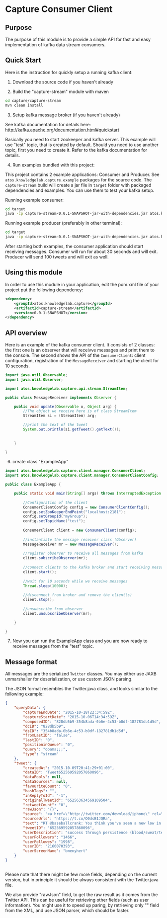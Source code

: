 Capture Consumer Client
=======================

Purpose
-------

The purpose of this module is to provide a simple API
for fast and easy implementation of kafka data stream consumers.



Quick Start
-----------

Here is the instruction for quickly setup a running kafka client:

1) Download the source code if you haven't already

2) Build the "capture-stream" module with maven

```bash
cd capture/capture-stream
mvn clean install
```

3) Setup kafka message broker (if you haven't already)

See kafka documentation for details here: http://kafka.apache.org/documentation.html#quickstart 

Basically you need to start zookeeper and kafka server. This example will use "test" topic, that is created by default. Should you need to use another topic, first you need to create it. Refer to the kafka documentation for details.

4) Run examples bundled with this project:

This project contains 2 example applications: Consumer and Producer.
See `atos.knowledgelab.capture.example` packages for the source code.
The `capture-stream` build will create a jar file in `target` folder with packaged dependencies and examples. You can use them to test your kafka setup.

Running example consumer:

```bash
cd target
java -cp capture-stream-0.0.1-SNAPSHOT-jar-with-dependencies.jar atos.knowledgelab.capture.example.consumer.ExampleConsumer
```

Running example producer (preferably in other terminal):

```bash
cd target
java -cp capture-stream-0.0.1-SNAPSHOT-jar-with-dependencies.jar atos.knowledgelab.capture.example.producer.ExampleProducer
```

After starting both examples, the consumer application should start receiving messages. 
Consumer will run for about 30 seconds and will exit.
Producer will send 100 tweets and will exit as well.


Using this module
-----------------

In order to use this module in your application, edit the pom.xml file of your project put the following dependency:

```xml
<dependency>
	<groupId>atos.knowledgelab.capture</groupId>
	<artifactId>capture-stream</artifactId>
	<version>0.0.1-SNAPSHOT</version>
</dependency>
```

API overview
------------

Here is an example of the kafka consumer client.
It consists of 2 classes: the first one is an observer that will receivve messages and print them to the console. The second shows the API
of the `ConsumerClient`: client configuration, registration of the 
`MessageReceiver` and starting the client for 10 seconds.
 

```java
import java.util.Observable;
import java.util.Observer;

import atos.knowledgelab.capture.api.stream.StreamItem;

public class MessageReceiver implements Observer {

	public void update(Observable o, Object arg) {
		//The object we receive here is of class StreamItem 
		StreamItem si = (StreamItem) arg;

		//print the text of the tweet
		System.out.println(si.getTweet().getText());
		
		
	}

}
```

6) create class "ExampleApp"

```java
import atos.knowledgelab.capture.client.manager.ConsumerClient;
import atos.knowledgelab.capture.client.manager.ConsumerClientConfig;

public class ExampleApp {

	public static void main(String[] args) throws InterruptedException {
		
		//Configuration of the client
		ConsumerClientConfig config = new ConsumerClientConfig();
		config.setZooKeeperEndPoint("localhost:2181");
		config.setGroupId("myGroup");
		config.setTopicName("test");
		
		ConsumerClient client = new ConsumerClient(config);
		
		//instantiate the message receiver class (Observer)
		MessageReceiver mr = new MessageReceiver();
		
		//register observer to receive all messages from kafka
		client.subscribeObserver(mr);
		
		//connect clients to the kafka broker and start receiving messages
		client.start();
		
		//wait for 10 seconds while we receive messages
		Thread.sleep(10000);
		
		//disconnect from broker and remove the client(s)
		client.stop();
		
		//unsubscribe from observer
		client.unsubscribeObserver(mr);

	}

}

```

7) Now you can run the ExampleApp class and you are now ready to receive messages from the "test" topic. 


Message format
--------------

All messages are the serialized `Twitter` classes. You may either use JAXB unmarshaller for deserialization, or use custom JSON parsing.

The JSON format resembles the Twitter.java class, and looks similar to the following example:
 
```JSON
{
    "queryData": {
        "captureEndDate": "2015-10-18T22:34:59Z",
        "captureStartDate": "2015-10-06T14:34:59Z",
        "composedID": "828db5b9-354b8ada-0b6e-4c53-b0df-182781db1d5d",
        "dcID": "828db5b9",
        "dsID": "354b8ada-0b6e-4c53-b0df-182781db1d5d",
        "fromLastID": "false",
        "lastID": "0",
        "positioninQueue": "0",
        "query": "obama;;;",
        "type": "stream"
    },
    "tweet": {
        "createdAt": "2015-10-09T20:41:29+01:00",
        "dataID": "Tweet652569592057860096",
        "dataPools": null,
        "dataSources": null,
        "favouriteCount": "0",
        "hashTags": "",
        "inReplyToId": "-1",
        "originalTweetId": "652563634569109504",
        "retweetCount": "0",
        "rawJson": "{}",
        "source": "<a href=\"http://twitter.com/download/iphone\" rel=\"nofollow\">Twitter for iPhone</a>",
        "sourceUrls": "https://t.co/O0dsB1JQRa",
        "text": "RT @baseballcrank: You think you've seen a new low in political spin, then you read \"pro-Massacre activists\" https://t.co/O0dsB1JQRa",
        "tweetID": "652569592057860096",
        "userDescription": "success through persistence (blood/sweat/tears) In the City of Angels, my horns blend in rather well\nKick. Flip. Twist.",
        "userFollowers": "1466",
        "userFollowes": "1998",
        "userID": "2160070393",
        "userScreenName": "bmenyhert"
    }
}
        

```

Please note that there might be few more fields, depending on the current version, but in principle it should be always consistent with the Twitter.java file.

We also provide "rawJson" field, to get the raw result as it comes from the Twitter API. This can be useful for retrieving other fields (such as user information). You might use it to speed up paring, by retrieving only "<rawJson>" field from the XML, and use JSON parser, which should be faster. 



